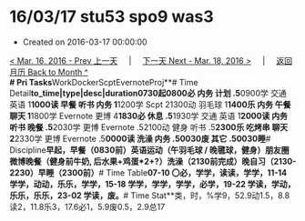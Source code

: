 # 16/03/17 stu53 spo9 was3

* Created on 2016-03-17 00:00:00

[&lt; Mar. 16, 2016 - Prev 上一天](d16.md)     \|     [下一天 Next - Mar. 18, 2016 &gt;](d18.md)     \|     [返回月历 Back to Month ^](index.md)   
**\# Pri Tasks**WorkDockerScptEvernoteProj**\# Time Detail**to\_time\|type\|desc\|duration0730起0800必 内务 计划 .5**0900学 交通 英语 1**1000读 早餐 听书 内务 1**1200学 Scpt 21300动 羽毛球 1**1400乐 内务 午餐 聊天 1**1800学 Evernote 更博 4**1830必 休息 .5**1930学 交通 英语 1**2000读 内务 听书 晚餐 .5**2030学 更博 Evernote .52100动 健身 听书 .5**2300乐 吃烤串 聊天 2**2330学 更博 Evernote .5**0000读 洗澡 内务 .50030废 其它 .50030睡**\# Discipline**早起，早餐（0830前）英语运动（午羽毛球 / 晚毽球，健身）朋友圈微博晚餐（健身前牛奶, 后水果+鸡蛋\*2+?）洗澡（2130前完成）晚自习（2130-2230）早睡（2300前）**\# Time Table**07-10 〇必，学学，读读，学学，11-14 学学，动动，乐乐，学学，15-18 学学，学学，学学，必学，19-22 学读，学动，乐乐，乐乐，23-02 学读，废。**\# Time Stat**类，时，%学9，52.9动1.5，8.8读2，11.8乐3，17.6必1，5.9废0.5，2.9总17

